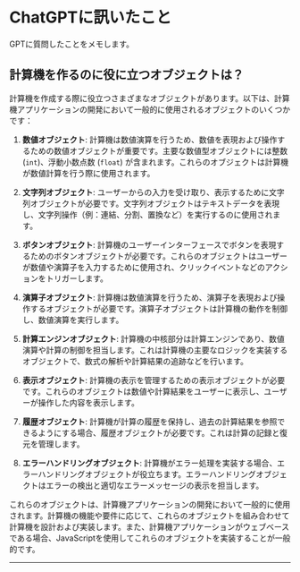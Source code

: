 # ChatGPTに訊いたこと
GPTに質問したことをメモします。

## 計算機を作るのに役に立つオブジェクトは？
計算機を作成する際に役立つさまざまなオブジェクトがあります。以下は、計算機アプリケーションの開発において一般的に使用されるオブジェクトのいくつかです：

1. **数値オブジェクト**: 計算機は数値演算を行うため、数値を表現および操作するための数値オブジェクトが重要です。主要な数値型オブジェクトには整数 (`int`)、浮動小数点数 (`float`) が含まれます。これらのオブジェクトは計算機が数値計算を行う際に使用されます。

2. **文字列オブジェクト**: ユーザーからの入力を受け取り、表示するために文字列オブジェクトが必要です。文字列オブジェクトはテキストデータを表現し、文字列操作（例：連結、分割、置換など）を実行するのに使用されます。

3. **ボタンオブジェクト**: 計算機のユーザーインターフェースでボタンを表現するためのボタンオブジェクトが必要です。これらのオブジェクトはユーザーが数値や演算子を入力するために使用され、クリックイベントなどのアクションをトリガーします。

4. **演算子オブジェクト**: 計算機は数値演算を行うため、演算子を表現および操作するオブジェクトが必要です。演算子オブジェクトは計算機の動作を制御し、数値演算を実行します。

5. **計算エンジンオブジェクト**: 計算機の中核部分は計算エンジンであり、数値演算や計算の制御を担当します。これは計算機の主要なロジックを実装するオブジェクトで、数式の解析や計算結果の追跡などを行います。

6. **表示オブジェクト**: 計算機の表示を管理するための表示オブジェクトが必要です。これらのオブジェクトは数値や計算結果をユーザーに表示し、ユーザーが操作した内容を表示します。

7. **履歴オブジェクト**: 計算機が計算の履歴を保持し、過去の計算結果を参照できるようにする場合、履歴オブジェクトが必要です。これは計算の記録と復元を管理します。

8. **エラーハンドリングオブジェクト**: 計算機がエラー処理を実装する場合、エラーハンドリングオブジェクトが役立ちます。エラーハンドリングオブジェクトはエラーの検出と適切なエラーメッセージの表示を担当します。

これらのオブジェクトは、計算機アプリケーションの開発において一般的に使用されます。計算機の機能や要件に応じて、これらのオブジェクトを組み合わせて計算機を設計および実装します。また、計算機アプリケーションがウェブベースである場合、JavaScriptを使用してこれらのオブジェクトを実装することが一般的です。

--------------------